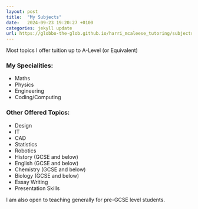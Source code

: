 ```yaml
---
layout: post
title:  "My Subjects"
date:   2024-09-23 19:20:27 +0100
categories: jekyll update
url: https://globbo-the-glob.github.io/harri_mcaleese_tutoring/subjects
---
```


Most topics I offer tuition up to A-Level (or Equivalent)

### My Specialities:
- Maths
- Physics
- Engineering
- Coding/Computing

### Other Offered Topics:
- Design
- IT
- CAD
- Statistics
- Robotics
- History (GCSE and below)
- English (GCSE and below)
- Chemistry (GCSE and below)
- Biology (GCSE and below)
- Essay Writing
- Presentation Skills

I am also open to teaching generally for pre-GCSE level students.
